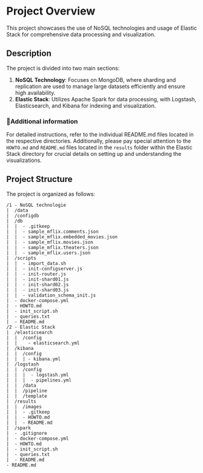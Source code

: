 # Project Overview

This project showcases the use of NoSQL technologies and usage of Elastic Stack for comprehensive data processing and visualization.

## Description

The project is divided into two main sections:

1. **NoSQL Technology**: Focuses on MongoDB, where sharding and replication are used to manage large datasets efficiently and ensure high availability.
2. **Elastic Stack**: Utilizes Apache Spark for data processing, with Logstash, Elasticsearch, and Kibana for indexing and visualization.

### 📝Additional information 

For detailed instructions, refer to the individual README.md files located in the respective directories. Additionally, please pay special attention to the `HOWTO.md` and `README.md` files located in the `results` folder within the Elastic Stack directory for crucial details on setting up and understanding the visualizations.
## Project Structure

The project is organized as follows:
```
/1 - NoSQL technologie
|  /data
|  /configdb
|  /db
|  |  - .gitkeep
|  |  - sample_mflix.comments.json
|  |  - sample_mflix.embedded_movies.json
|  |  - sample_mflix.movies.json
|  |  - sample_mflix.theaters.json
|  |  - sample_mflix.users.json
|  /scripts
|  |  - import_data.sh
|  |  - init-configserver.js
|  |  - init-router.js
|  |  - init-shard01.js
|  |  - init-shard02.js
|  |  - init-shard03.js
|  |  - validation_schema_init.js
|  - docker-compose.yml
|  - HOWTO.md
|  - init_script.sh
|  - queries.txt
|  - README.md
/2 - Elastic Stack   
|  /elasticsearch
|  |  /config
|  |    - elasticsearch.yml
|  /kibana
|  |  /config
|  |  | - kibana.yml
|  /logstash
|  |  /config
|  |  |  - logstash.yml
|  |  |  - pipelines.yml
|  |  /data
|  |  /pipeline
|  |  /template
|  /results
|  |  /images
|  |  - .gitkeep
|  |  - HOWTO.md
|  |  - README.md
|  /spark
|  - .gitignore
|  - docker-compose.yml
|  - HOWTO.md
|  - init_script.sh
|  - queries.txt
|  - README.md
- README.md
```
